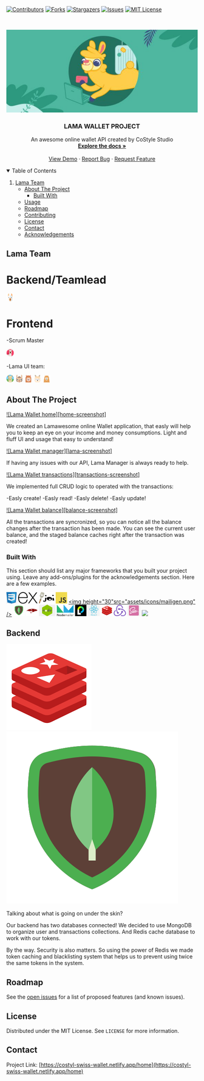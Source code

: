 [![Contributors][contributors-shield]][contributors-url]
[![Forks][forks-shield]][forks-url]
[![Stargazers][stars-shield]][stars-url]
[![Issues][issues-shield]][issues-url]
[![MIT License][license-shield]][license-url]

<!-- PROJECT LOGO -->
<br />
<p align="center">
  <a href="https://github.com/othneildrew/Best-README-Template">
    <img src="./assets/lama.jpg" alt="Logo">
  </a>

  <h3 align="center">LAMA WALLET PROJECT</h3>

  <p align="center">
    An awesome online wallet API created by CoStyle Studio
    <br />
    <a href="https://github.com/RomanKonopelko/CoStyle_Backend"><strong>Explore the docs »</strong></a>
    <br />
    <br />
    <a href="https://github.com/RomanKonopelko/CoStyle_Backend">View Demo</a>
    ·
    <a href="https://github.com/RomanKonopelko/CoStyle_Backend/issues">Report Bug</a>
    ·
    <a href="https://github.com/RomanKonopelko/CoStyle_Backend/issues">Request Feature</a>
  </p>
</p>

<!-- TABLE OF CONTENTS -->
<details open="open">
  <summary>Table of Contents</summary>
  <ol>
   <li>
      <a href="#team">Lama Team</a>
      <ul>
    <li>
      <a href="#about-the-project">About The Project</a>
      <ul>
        <li><a href="#built-with">Built With</a></li>
      </ul>
    </li>
    <li><a href="#usage">Usage</a></li>
    <li><a href="#roadmap">Roadmap</a></li>
    <li><a href="#contributing">Contributing</a></li>
    <li><a href="#license">License</a></li>
    <li><a href="#contact">Contact</a></li>
    <li><a href="#acknowledgements">Acknowledgements</a></li>
  </ol>
</details>

<!-- ABOUT THE PROJECT -->

## Lama Team

# Backend/Teamlead

<a href="https://github.com/" title="Roman"><img height="20" src="assets/Roman.png" /></a>

# Frontend

-Scrum Master

<a href="https://github.com/" title="GitHub"><img height="20" src="assets/Katya.png" /></a>

-Lama UI team:

<a href="https://github.com/" title="GitHub"><img height="20" src="assets/Jenya.png" /></a>
<a href="https://github.com/" title="GitHub"><img height="20" src="assets/Huracan.png" /></a>
<a href="https://github.com/" title="GitHub"><img height="20" src="assets/Sveta.png" /></a>
<a href="https://github.com/" title="GitHub"><img height="20" src="assets/Ravshan.png" /></a>
<a href="https://github.com/" title="GitHub"><img height="20" src="assets/Andrey.png" /></a>

## About The Project

[![Lama Wallet home][home-screenshot]](https://costyl-swiss-wallet.netlify.app/home)

We created an Lamawesome online Wallet application, that easly will help you to keep an eye on your income and money consumptions. Light and fluff UI and usage that easy to understand!

[![Lama Wallet manager][lama-screenshot]](https://costyl-swiss-wallet.netlify.app/home)

If having any issues with our API, Lama Manager is always ready to help.

[![Lama Wallet transactions][transactions-screenshot]](https://costyl-swiss-wallet.netlify.app/home)

We implemented full CRUD logic to operated with the transactions:

-Easly create!
-Easly read!
-Easly delete!
-Easly update!

[![Lama Wallet balance][balance-screenshot]](https://costyl-swiss-wallet.netlify.app/home)

All the transactions are syncronized, so you can notice all the balance changes after the transaction has been made. You can see the current user balance, and the staged balance caches right after the transaction was created!

### Built With

This section should list any major frameworks that you built your project using. Leave any add-ons/plugins for the acknowledgements section. Here are a few examples.

<a href="https://github.com/" title="GitHub"><img height="30" src="assets/icons/css.png" /></a>
<a href="https://github.com/" title="GitHub"><img height="30" src="assets/icons/express.png" /></a>
<a href="https://github.com/" title="GitHub"><img height="30" src="assets/icons/joi.png" /></a>
<a href="https://github.com/" title="GitHub"><img height="30" src="assets/icons/js.png" /></a>
<a href="https://github.com/" title="GitHub"><img height="30"src="assets/icons/mailigen.png" /></a>
<a href="https://github.com/" title="GitHub"><img height="30" src="assets/icons/mongodb.png" /></a>
<a href="https://github.com/" title="GitHub"><img height="30" src="assets/icons/mongoose.png" /></a>
<a href="https://github.com/" title="GitHub"><img height="30" src="assets/icons/node.png" /></a>
<a href="https://github.com/" title="GitHub"><img height="30" src="assets/icons/nodemailer.png" /></a>
<a href="https://github.com/" title="GitHub"><img height="30" src="assets/icons/passport.png" /></a>
<a href="https://github.com/" title="GitHub"><img height="30" src="assets/icons/react.png" /></a>
<a href="https://github.com/" title="GitHub"><img height="30" src="assets/icons/redis.png" /></a>
<a href="https://github.com/" title="GitHub"><img height="30" src="assets/icons/redux.png" /></a>
<a href="https://github.com/" title="GitHub"><img height="30" src="assets/icons/sass.png" /></a>
<a href="https://github.com/" title="GitHub"><img height="30" src="assets/icons/.png" /></a>

## Backend

<a href="https://github.com/" title="GitHub"><img src="assets/icons/redis.png" /></a>
<a href="https://github.com/" title="GitHub"><img src="assets/icons/mongodb.png" /></a>

Talking about what is going on under the skin?

Our backend has two databases connected! We decided to use MongoDB to organize user and transactions collections. And Redis cache database to work with our tokens.

By the way. Security is also matters. So using the power of Redis we made token caching and blacklisting system that helps us to prevent using twice the same tokens in the system.

## Roadmap

See the [open issues](https://github.com/RomanKonopelko/CoStyle_Backend/issues) for a list of proposed features (and known issues).

## License

Distributed under the MIT License. See `LICENSE` for more information.

<!-- CONTACT -->

## Contact

Project Link: [https://costyl-swiss-wallet.netlify.app/home](https://costyl-swiss-wallet.netlify.app/home)

<!-- ACKNOWLEDGEMENTS -->

<!-- MARKDOWN LINKS & IMAGES -->

[home-screen]: https://github.com/RomanKonopelko/CoStyle_Backend/assets/screenshots/home.png
[balance-screen]: https://github.com/RomanKonopelko/CoStyle_Backend/assets/screenshots/balance.png
[lama-screen]: https://github.com/RomanKonopelko/CoStyle_Backend/assets/screenshots/lama.png
[transactions-screen]: https://github.com/RomanKonopelko/CoStyle_Backend/assets/screenshots/transactions.png
[contributors-shield]: https://img.shields.io/github/contributors/RomanKonopelko/CoStyle_Backend.svg?style=for-the-badge
[contributors-url]: https://github.com/RomanKonopelko/CoStyle_Backend/graphs/contributors
[forks-shield]: https://img.shields.io/github/forks/RomanKonopelko/CoStyle_Backend.svg?style=for-the-badge
[forks-url]: https://github.com/RomanKonopelko/CoStyle_Backend/network/members
[stars-shield]: https://img.shields.io/github/stars/RomanKonopelko/CoStyle_Backend.svg?style=for-the-badge
[stars-url]: https://github.com/RomanKonopelko/CoStyle_Backend/stargazers
[issues-shield]: https://img.shields.io/github/issues/RomanKonopelko/CoStyle_Backend.svg?style=for-the-badge
[issues-url]: https://github.com/RomanKonopelko/CoStyle_Backend/issues
[license-shield]: https://img.shields.io/github/license/RomanKonopelko/CoStyle_Backend.svg?style=for-the-badge
[license-url]: https://github.com/RomanKonopelko/CoStyle_Backend/blob/master/LICENSE.txt
